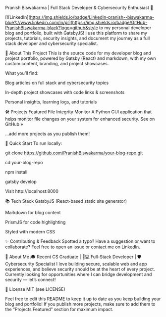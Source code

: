 Pranish Biswakarma | Full Stack Developer & Cybersecurity Enthusiast 🚀


[![LinkedIn](https://img.shields.io/badge/LinkedIn-pranish--biswakarma-blue?://www.linkedin.com/in/pr](https://img.shields.io/badge/GitHub-PranishBiswakarma-black?logo=github&style to my personal developer blog and portfolio, built with GatsbyJS! I use this platform to share my projects, tutorials, security insights, and document my journey as a full stack developer and cybersecurity specialist.

🚩 About This Project
This is the source code for my developer blog and project portfolio, powered by Gatsby (React) and markdown, with my own custom content, branding, and project showcases.

What you’ll find:

Blog articles on full stack and cybersecurity topics

In-depth project showcases with code links & screenshots

Personal insights, learning logs, and tutorials

🛠️ Projects Featured
File Integrity Monitor
A Python GUI application that helps monitor file changes on your system for enhanced security.
See on GitHub »

...add more projects as you publish them!

🚀 Quick Start
To run locally:

git clone https://github.com/PranishBiswakarma/your-blog-repo.git

cd your-blog-repo

npm install

gatsby develop

Visit http://localhost:8000

📚 Tech Stack
GatsbyJS (React-based static site generator)

Markdown for blog content

PrismJS for code highlighting

Styled with modern CSS

✨ Contributing & Feedback
Spotted a typo? Have a suggestion or want to collaborate?
Feel free to open an issue or contact me on LinkedIn.

📢 About Me
🎓 Recent CS Graduate | 👨💻 Full-Stack Developer | 🛡️ Cybersecurity Specialist
I love building secure, scalable web and app experiences, and believe security should be at the heart of every project.
Currently looking for opportunities where I can bridge development and security — let’s connect!

📝 License
MIT (see LICENSE)

Feel free to edit this README to keep it up to date as you keep building your blog and portfolio! If you publish more projects, make sure to add them to the “Projects Featured” section for maximum impact.

